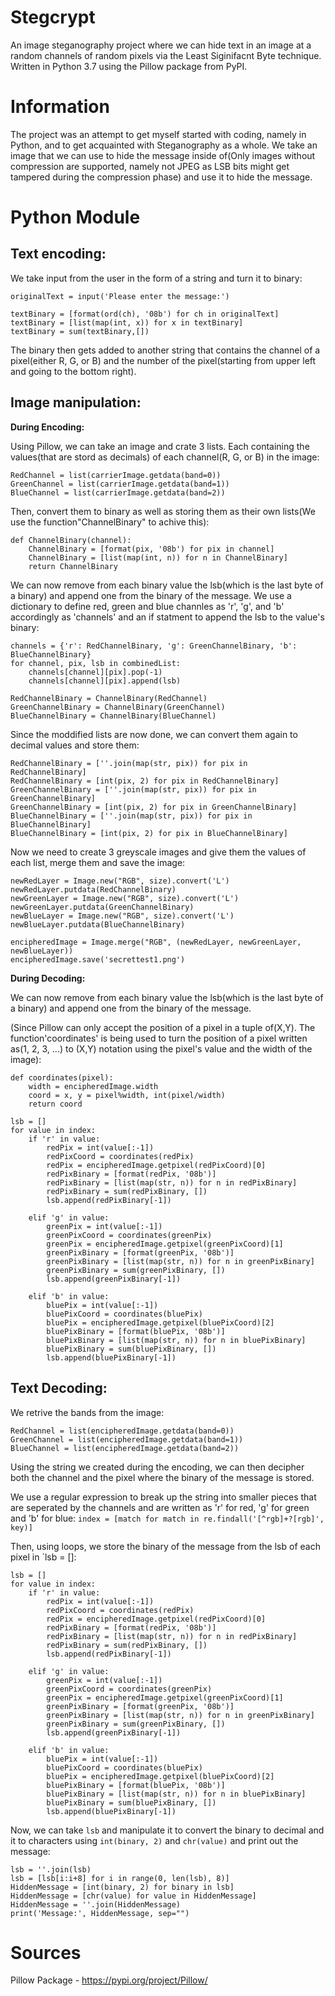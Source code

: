 # Stegcrypt
An image steganography project where we can hide text in an image at a random channels of random pixels via the Least Siginifacnt Byte technique. Written in Python 3.7 using the Pillow package from PyPI.

# Information
The project was an attempt to get myself started with coding, namely in Python, and to get acquainted with Steganography as a whole.
We take an image that we can use to hide the message inside of(Only images without compression are supported, namely not JPEG as LSB bits might get tampered during the compression phase) and use it to hide the message.

# Python Module
## Text encoding:
We take input from the user in the form of a string and turn it to binary:
```
originalText = input('Please enter the message:')

textBinary = [format(ord(ch), '08b') for ch in originalText]
textBinary = [list(map(int, x)) for x in textBinary]
textBinary = sum(textBinary,[])
```
The binary then gets added to another string that contains the channel of a pixel(either R, G, or B) and the number of the pixel(starting from upper left and going to the bottom right).


## Image manipulation:

**During Encoding:**

Using Pillow, we can take an image and crate 3 lists. Each containing the values(that are stord as decimals) of each channel(R, G, or B) in the image:
```
RedChannel = list(carrierImage.getdata(band=0))
GreenChannel = list(carrierImage.getdata(band=1))
BlueChannel = list(carrierImage.getdata(band=2))
```
Then, convert them to binary as well as storing them as their own lists(We use the function"ChannelBinary" to achive this):
```
def ChannelBinary(channel):
    ChannelBinary = [format(pix, '08b') for pix in channel]
    ChannelBinary = [list(map(int, n)) for n in ChannelBinary]
    return ChannelBinary
```
We can now remove from each binary value the lsb(which is the last byte of a binary) and append one from the binary of the message. We use a dictionary to define red, green and blue channles as 'r', 'g', and 'b' accordingly as 'channels' and an if statment to append the lsb to the value's binary:
```
channels = {'r': RedChannelBinary, 'g': GreenChannelBinary, 'b': BlueChannelBinary}
for channel, pix, lsb in combinedList:
    channels[channel][pix].pop(-1)
    channels[channel][pix].append(lsb)
    
RedChannelBinary = ChannelBinary(RedChannel)
GreenChannelBinary = ChannelBinary(GreenChannel)
BlueChannelBinary = ChannelBinary(BlueChannel)
```

Since the moddified lists are now done, we can convert them again to decimal values and store them:
```
RedChannelBinary = [''.join(map(str, pix)) for pix in RedChannelBinary]
RedChannelBinary = [int(pix, 2) for pix in RedChannelBinary]
GreenChannelBinary = [''.join(map(str, pix)) for pix in GreenChannelBinary]
GreenChannelBinary = [int(pix, 2) for pix in GreenChannelBinary]
BlueChannelBinary = [''.join(map(str, pix)) for pix in BlueChannelBinary]
BlueChannelBinary = [int(pix, 2) for pix in BlueChannelBinary]
```
Now we need to create 3 greyscale images and give them the values of each list, merge them and save the image:
```
newRedLayer = Image.new("RGB", size).convert('L')
newRedLayer.putdata(RedChannelBinary)
newGreenLayer = Image.new("RGB", size).convert('L')
newGreenLayer.putdata(GreenChannelBinary)
newBlueLayer = Image.new("RGB", size).convert('L')
newBlueLayer.putdata(BlueChannelBinary)

encipheredImage = Image.merge("RGB", (newRedLayer, newGreenLayer, newBlueLayer))
encipheredImage.save('secrettest1.png')
```

**During Decoding:**

We can now remove from each binary value the lsb(which is the last byte of a binary) and append one from the binary of the message.

(Since Pillow can only accept the position of a pixel in a tuple of(X,Y). The function'coordinates' is being used to turn the position of a pixel written as(1, 2, 3, ...) to (X,Y) notation using the pixel's value and the width of the image):
```
def coordinates(pixel): 
    width = encipheredImage.width
    coord = x, y = pixel%width, int(pixel/width)
    return coord

lsb = []
for value in index:
    if 'r' in value:
        redPix = int(value[:-1])
        redPixCoord = coordinates(redPix)
        redPix = encipheredImage.getpixel(redPixCoord)[0]
        redPixBinary = [format(redPix, '08b')]
        redPixBinary = [list(map(str, n)) for n in redPixBinary]
        redPixBinary = sum(redPixBinary, [])
        lsb.append(redPixBinary[-1])

    elif 'g' in value:
        greenPix = int(value[:-1])
        greenPixCoord = coordinates(greenPix)
        greenPix = encipheredImage.getpixel(greenPixCoord)[1]
        greenPixBinary = [format(greenPix, '08b')]
        greenPixBinary = [list(map(str, n)) for n in greenPixBinary]
        greenPixBinary = sum(greenPixBinary, [])
        lsb.append(greenPixBinary[-1])

    elif 'b' in value:
        bluePix = int(value[:-1])
        bluePixCoord = coordinates(bluePix)
        bluePix = encipheredImage.getpixel(bluePixCoord)[2]
        bluePixBinary = [format(bluePix, '08b')]
        bluePixBinary = [list(map(str, n)) for n in bluePixBinary]
        bluePixBinary = sum(bluePixBinary, [])
        lsb.append(bluePixBinary[-1])
```
## Text Decoding:

We retrive the bands from the image:
```
RedChannel = list(encipheredImage.getdata(band=0))
GreenChannel = list(encipheredImage.getdata(band=1))
BlueChannel = list(encipheredImage.getdata(band=2))
```

Using the string we created during the encoding, we can then decipher both the channel and the pixel where the binary of the message is stored.

We use a regular expression to break up the string into smaller pieces that are seperated by the channels and are written as 'r' for red, 'g' for green and 'b' for blue:
`index = [match for match in re.findall('[^rgb]+?[rgb]', key)]`

Then, using loops, we store the binary of the message from the lsb of each pixel in `lsb = []:
```
lsb = []
for value in index:
    if 'r' in value:
        redPix = int(value[:-1])
        redPixCoord = coordinates(redPix)
        redPix = encipheredImage.getpixel(redPixCoord)[0]
        redPixBinary = [format(redPix, '08b')]
        redPixBinary = [list(map(str, n)) for n in redPixBinary]
        redPixBinary = sum(redPixBinary, [])
        lsb.append(redPixBinary[-1])

    elif 'g' in value:
        greenPix = int(value[:-1])
        greenPixCoord = coordinates(greenPix)
        greenPix = encipheredImage.getpixel(greenPixCoord)[1]
        greenPixBinary = [format(greenPix, '08b')]
        greenPixBinary = [list(map(str, n)) for n in greenPixBinary]
        greenPixBinary = sum(greenPixBinary, [])
        lsb.append(greenPixBinary[-1])

    elif 'b' in value:
        bluePix = int(value[:-1])
        bluePixCoord = coordinates(bluePix)
        bluePix = encipheredImage.getpixel(bluePixCoord)[2]
        bluePixBinary = [format(bluePix, '08b')]
        bluePixBinary = [list(map(str, n)) for n in bluePixBinary]
        bluePixBinary = sum(bluePixBinary, [])
        lsb.append(bluePixBinary[-1])
```

Now, we can take `lsb` and manipulate it to convert the binary to decimal and it to characters using `int(binary, 2)` and `chr(value)` and print out the message:
```
lsb = ''.join(lsb)
lsb = [lsb[i:i+8] for i in range(0, len(lsb), 8)]
HiddenMessage = [int(binary, 2) for binary in lsb]
HiddenMessage = [chr(value) for value in HiddenMessage]
HiddenMessage = ''.join(HiddenMessage)
print('Message:', HiddenMessage, sep="")
```

# Sources
Pillow Package - https://pypi.org/project/Pillow/
